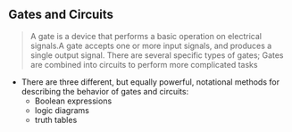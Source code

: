 ## Gates and Circuits

> A gate is a device that performs a basic operation on electrical signals.A gate accepts one or more input signals, and produces a single output signal. There are several specific types of gates;
> Gates are combined into circuits to perform more complicated tasks

- There are three different, but equally powerful, notational methods for
describing the behavior of gates and circuits:
    - Boolean expressions
    - logic diagrams
    - truth tables

    